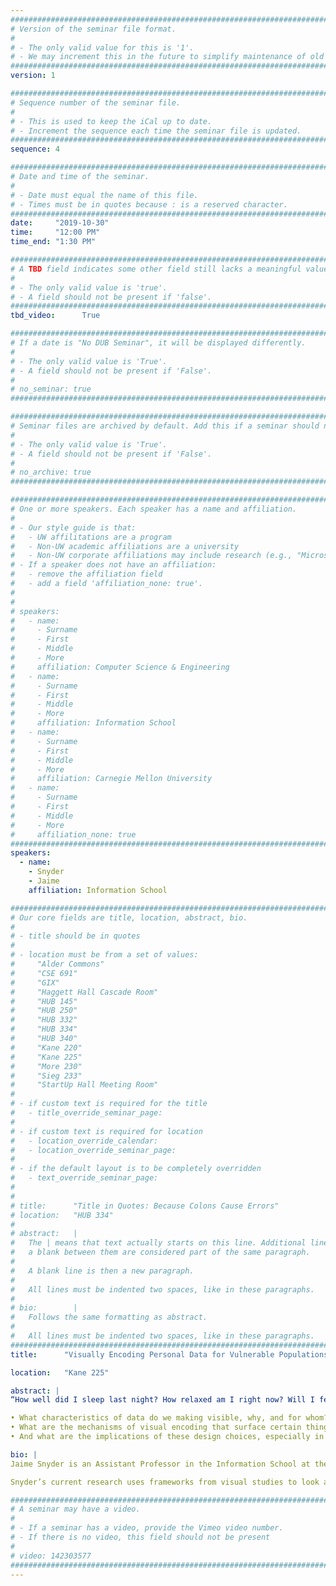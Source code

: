 ```yaml
---
################################################################################
# Version of the seminar file format.
#
# - The only valid value for this is '1'.
# - We may increment this in the future to simplify maintenance of old seminars.
################################################################################
version: 1

################################################################################
# Sequence number of the seminar file.
#
# - This is used to keep the iCal up to date.
# - Increment the sequence each time the seminar file is updated.
################################################################################
sequence: 4

################################################################################
# Date and time of the seminar.
#
# - Date must equal the name of this file.
# - Times must be in quotes because : is a reserved character.
################################################################################
date:     "2019-10-30"
time:     "12:00 PM"
time_end: "1:30 PM"

################################################################################
# A TBD field indicates some other field still lacks a meaningful value.
#
# - The only valid value is 'true'.
# - A field should not be present if 'false'.
################################################################################
tbd_video:      True

################################################################################
# If a date is "No DUB Seminar", it will be displayed differently.
#
# - The only valid value is 'True'.
# - A field should not be present if 'False'.
#
# no_seminar: true
################################################################################

################################################################################
# Seminar files are archived by default. Add this if a seminar should not be.
#
# - The only valid value is 'True'.
# - A field should not be present if 'False'.
#
# no_archive: true
################################################################################

################################################################################
# One or more speakers. Each speaker has a name and affiliation.
#
# - Our style guide is that:
#   - UW affilitations are a program
#   - Non-UW academic affiliations are a university
#   - Non-UW corporate affiliations may include research (e.g., "Microsoft Research")
# - If a speaker does not have an affiliation:
#   - remove the affiliation field
#   - add a field 'affiliation_none: true'.
#
#
# speakers:
#   - name: 
#     - Surname
#     - First
#     - Middle
#     - More
#     affiliation: Computer Science & Engineering 
#   - name: 
#     - Surname
#     - First
#     - Middle
#     - More
#     affiliation: Information School 
#   - name: 
#     - Surname
#     - First
#     - Middle
#     - More
#     affiliation: Carnegie Mellon University 
#   - name:
#     - Surname
#     - First
#     - Middle
#     - More
#     affiliation_none: true
################################################################################
speakers:
  - name:
    - Snyder
    - Jaime
    affiliation: Information School

################################################################################
# Our core fields are title, location, abstract, bio.
#
# - title should be in quotes
#
# - location must be from a set of values:
#     "Alder Commons"
#     "CSE 691"
#     "GIX"
#     "Haggett Hall Cascade Room"
#     "HUB 145"
#     "HUB 250"
#     "HUB 332"
#     "HUB 334"
#     "HUB 340"
#     "Kane 220"
#     "Kane 225"
#     "More 230"
#     "Sieg 233"
#     "StartUp Hall Meeting Room"
#
# - if custom text is required for the title
#   - title_override_seminar_page:
#
# - if custom text is required for location
#   - location_override_calendar:
#   - location_override_seminar_page:
#
# - if the default layout is to be completely overridden
#   - text_override_seminar_page:
#
#
# title:      "Title in Quotes: Because Colons Cause Errors"
# location:   "HUB 334"
#
# abstract:   |
#   The | means that text actually starts on this line. Additional lines without
#   a blank between them are considered part of the same paragraph.
#
#   A blank line is then a new paragraph.
#
#   All lines must be indented two spaces, like in these paragraphs.
#
# bio:        |
#   Follows the same formatting as abstract.
#
#   All lines must be indented two spaces, like in these paragraphs.
################################################################################
title:      "Visually Encoding Personal Data for Vulnerable Populations"

location:   "Kane 225"

abstract: |
“How well did I sleep last night? How relaxed am I right now? Will I feel better or worse tomorrow?” Personal informatics and self-tracking systems contribute to the expectation that personal health and wellness questions like these can be answered with data. Because visualizations play a pivotal role in many PI systems by making tracking data available to end users, design decisions related to visual encodings are deeply implicated in perceived associations between self-knowledge and pervasive personal data. This is particularly true for vulnerable populations like those who self-track to manage serious mental illnesses. This talk will focus on a recent co-design project conducted in collaboration with individuals diagnosed with bipolar disorder, a serious mental illness characterized by difficult to predict mood swings and often controlled through therapeutic self-tracking. This work provides a basis for a discussion of 1) sense-making challenges related to the representation and interpretation of personal data and 2) the benefits, risks, and limitations of participatory approaches to designing personal data visualizations that better reflect lived experiences. In the process of describing this work, I will highlight some key questions about the creation and use of visual representations that ground the work that we do at the Visualization Studies Research Studio, including:

• What characteristics of data do we making visible, why, and for whom? What motivates these choices and what values are reflected in these decisions?
• What are the mechanisms of visual encoding that surface certain things and obscure others? How are data made visible?
• And what are the implications of these design choices, especially in terms of communication, collaboration and coordination across individuals with distinctly different training, points of reference, and visual literacies?

bio: |
Jaime Snyder is an Assistant Professor in the Information School at the University of Washington in Seattle. Her research focuses on social aspects of visual practices in the information domain, visual materiality and ethics and values in the design of visual representations of information. She also serves as Adjunct Assistant Professor in the UW Department of Human-Centered Design and Engineering.

Snyder’s current research uses frameworks from visual studies to look at the activity of image making as an information-driven, communicative practice. Anyone who has clarified a thought or prompted a response during a conversation by drawing a picture or sketching out a relationship has exploited the potential of image making as a tool for conveying information. Rich descriptions of visually enabled conversation and social interactions can greatly inform and influence the design of tools for supporting collaboration and coordination. The goal of her research is to expand the ways that the creation and use of visual information are understood and supported by these systems.

################################################################################
# A seminar may have a video.
#
# - If a seminar has a video, provide the Vimeo video number.
# - If there is no video, this field should not be present
#
# video: 142303577
################################################################################
---
```

